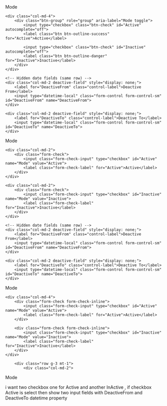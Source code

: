 <div class="row g-3 mt-1 align-items-center">
    <div class="col-md-2">
        <label for="Mode" class="control-label">Mode</label>
    </div>

    <div class="col-md-4">
        <div class="btn-group" role="group" aria-label="Mode toggle">
            <input type="checkbox" class="btn-check" id="Active" autocomplete="off">
            <label class="btn btn-outline-success" for="Active">Active</label>

            <input type="checkbox" class="btn-check" id="Inactive" autocomplete="off">
            <label class="btn btn-outline-danger" for="Inactive">Inactive</label>
        </div>
    </div>

    <!-- Hidden date fields (same row) -->
    <div class="col-md-2 deactive-field" style="display: none;">
        <label for="DeactiveFrom" class="control-label">Deactive From</label>
        <input type="datetime-local" class="form-control form-control-sm" id="DeactiveFrom" name="DeactiveFrom">
    </div>

    <div class="col-md-2 deactive-field" style="display: none;">
        <label for="DeactiveTo" class="control-label">Deactive To</label>
        <input type="datetime-local" class="form-control form-control-sm" id="DeactiveTo" name="DeactiveTo">
    </div>
</div>

<script>
    document.addEventListener("DOMContentLoaded", function () {
        const activeBtn = document.getElementById("Active");
        const inactiveBtn = document.getElementById("Inactive");
        const deactiveFields = document.querySelectorAll(".deactive-field");

        function toggleFields() {
            if (inactiveBtn.checked) {
                deactiveFields.forEach(field => field.style.display = "block");
            } else {
                deactiveFields.forEach(field => field.style.display = "none");
            }
        }

        activeBtn.addEventListener("change", function () {
            if (this.checked) {
                inactiveBtn.checked = false;
            }
            toggleFields();
        });

        inactiveBtn.addEventListener("change", function () {
            if (this.checked) {
                activeBtn.checked = false;
            }
            toggleFields();
        });
    });
</script>

<div class="row g-3 mt-1 align-items-center">
    <div class="col-md-2">
        <label for="Mode" class="control-label">Mode</label>
    </div>

    <div class="col-md-2">
        <div class="form-check">
            <input class="form-check-input" type="checkbox" id="Active" name="Mode" value="Active">
            <label class="form-check-label" for="Active">Active</label>
        </div>
    </div>

    <div class="col-md-2">
        <div class="form-check">
            <input class="form-check-input" type="checkbox" id="Inactive" name="Mode" value="Inactive">
            <label class="form-check-label" for="Inactive">Inactive</label>
        </div>
    </div>

    <!-- Hidden date fields (same row) -->
    <div class="col-md-2 deactive-field" style="display: none;">
        <label for="DeactiveFrom" class="control-label">Deactive From</label>
        <input type="datetime-local" class="form-control form-control-sm" id="DeactiveFrom" name="DeactiveFrom">
    </div>

    <div class="col-md-2 deactive-field" style="display: none;">
        <label for="DeactiveTo" class="control-label">Deactive To</label>
        <input type="datetime-local" class="form-control form-control-sm" id="DeactiveTo" name="DeactiveTo">
    </div>
</div>

<script>
    document.addEventListener("DOMContentLoaded", function () {
        const activeCheckbox = document.getElementById("Active");
        const inactiveCheckbox = document.getElementById("Inactive");
        const deactiveFields = document.querySelectorAll(".deactive-field");

        function toggleFields() {
            if (inactiveCheckbox.checked) {
                deactiveFields.forEach(field => field.style.display = "block");
            } else {
                deactiveFields.forEach(field => field.style.display = "none");
            }
        }

        activeCheckbox.addEventListener("change", function () {
            if (this.checked) {
                inactiveCheckbox.checked = false;
            }
            toggleFields();
        });

        inactiveCheckbox.addEventListener("change", function () {
            if (this.checked) {
                activeCheckbox.checked = false;
            }
            toggleFields();
        });
    });
</script>





<div class="row g-3 mt-1">
    <div class="col-md-2">
        <label for="Mode" class="control-label">Mode</label>
    </div>

    <div class="col-md-4">
        <div class="form-check form-check-inline">
            <input class="form-check-input" type="checkbox" id="Active" name="Mode" value="Active">
            <label class="form-check-label" for="Active">Active</label>
        </div>

        <div class="form-check form-check-inline">
            <input class="form-check-input" type="checkbox" id="Inactive" name="Mode" value="Inactive">
            <label class="form-check-label" for="Inactive">Inactive</label>
        </div>
    </div>
</div>

<!-- Hidden date fields -->
<div class="row g-3 mt-1" id="deactiveFields" style="display: none;">
    <div class="col-md-2">
        <label for="DeactiveFrom" class="control-label">Deactive From</label>
    </div>
    <div class="col-md-3">
        <input type="datetime-local" class="form-control form-control-sm" id="DeactiveFrom" name="DeactiveFrom">
    </div>

    <div class="col-md-2">
        <label for="DeactiveTo" class="control-label">Deactive To</label>
    </div>
    <div class="col-md-3">
        <input type="datetime-local" class="form-control form-control-sm" id="DeactiveTo" name="DeactiveTo">
    </div>
</div>

<script>
    $(document).ready(function () {
        // Allow only one checkbox at a time
        $("input[name='Mode']").on('change', function () {
            $("input[name='Mode']").not(this).prop('checked', false);

            if ($("#Inactive").is(":checked")) {
                $("#deactiveFields").slideDown();
            } else {
                $("#deactiveFields").slideUp();
            }
        });
    });
</script>

        
        
        
        
        <div class="row g-3 mt-1">
            <div class="col-md-2">
<label for="Mode" class="control-label">Mode</label>
</div>
 <div class="col-md-2">
 
   </div>
            </div>

i want two checkbox one for Active and another InActive , if checkbox Active is select then show two input fields with DeactiveFrom and DeactiveTo datetime property 
